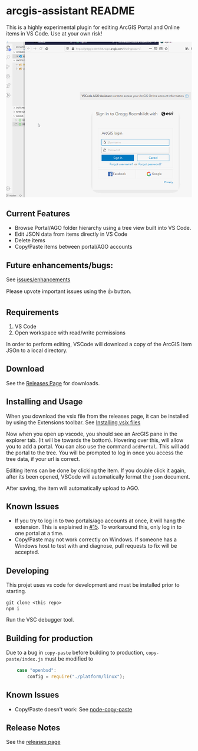 # arcgis-assistant README

This is a highly experimental plugin for editing ArcGIS Portal and Online items in VS Code. Use at your own risk!

![img](./docs/img/ago-assistant.gif)

## Current Features

 - Browse Portal/AGO folder hierarchy using a tree view built into VS Code.
 - Edit JSON data from items directly in VS Code
 - Delete items
 - Copy/Paste items between portal/AGO accounts

## Future enhancements/bugs:

See [issues/enhancements](https://github.com/roemhildtg/vscode-arcgis-assistant/issues)

Please upvote important issues using the :thumbsup: button. 

## Requirements

1. VS Code
2. Open workspace with read/write permissions

In order to perform editing, VSCode will download a copy of the ArcGIS Item JSOn to a local directory.

## Download

See the [Releases Page](https://github.com/roemhildtg/vscode-arcgis-assistant/releases) for downloads.

## Installing and Usage

When you download the vsix file from the releases page, it can be installed by using the Extensions toolbar. See [Installing vsix files](https://code.visualstudio.com/docs/editor/extension-gallery#_install-from-a-vsix)

Now when you open up vscode, you should see an ArcGIS pane in the explorer tab. (It will be towards the bottom). Hovering over this, will allow you to add a portal. You can also use the command `addPortal`. This will
add the portal to the tree. You will be prompted to log in once you access the tree data, if your url is correct.

Editing items can be done by clicking the item. If you double click it again, after its been opened, VSCode will automatically format the `json` document.

After saving, the item will automatically upload to AGO. 

## Known Issues

 - If you try to log in to two portals/ago accounts at once, it will hang the extension. This is explained in [#15](https://github.com/roemhildtg/vscode-arcgis-assistant/issues/15). To workaround this, only log in to one portal at a time.
 - Copy/Paste may not work correctly on Windows. If someone has a Windows host to test with and diagnose, pull requests to fix will be accepted. 

## Developing

This projet uses vs code for development and must be installed prior to starting. 

```
git clone <this repo>
npm i

```

Run the VSC debugger tool.

## Building for production

Due to a bug in `copy-paste` before building to production, `copy-paste/index.js` must be modified to

```javascript
	case "openbsd":
        config = require("./platform/linux");
```

## Known Issues
 - Copy/Paste doesn't work: See [node-copy-paste](https://www.npmjs.com/package/copy-paste)

## Release Notes

See the [releases page](https://github.com/roemhildtg/vscode-arcgis-assistant/releases)


